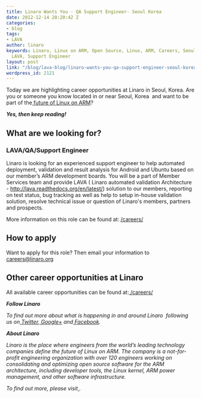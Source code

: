 ```yaml
---
title: Linaro Wants You - QA Support Engineer- Seoul Korea
date: 2012-12-14 20:20:42 Z
categories:
- blog
tags:
- LAVA
author: linaro
keywords: Linaro, Linux on ARM, Open Source, Linux, ARM, Careers, Seoul, Korea, QA,
  LAVA, Support Engineer
layout: post
link: "/blog/lava-blog/linaro-wants-you-qa-support-engineer-seoul-korea/"
wordpress_id: 2121
---
```


Today we are highlighting career opportunities at Linaro in Seoul, Korea. Are you or someone you know located in or near Seoul, Korea  and want to be part of the[ future of Linux on ARM](/)?

_**Yes, then keep reading!**_


## What are we looking for?

### LAVA/QA/Support Engineer

Linaro is looking for an experienced support engineer to help automated deployment, validation and result analysis for Android and Ubuntu based on our member’s ARM development boards. You will be a part of Member Services team and provide LAVA ( Linaro automated validation Architecture - http://lava.readthedocs.org/en/latest/) solution to our members, reporting on test status, bug tracking as well as help to setup in-house validation solution, resolve technical issue or question of Linaro's members, partners and prospects.

More information on this role can be found at: [/careers/](/careers/)


## How to apply


Want to apply for this role? Then email your information to[ careers@linaro.org](/careers/)


## Other career opportunities at Linaro


All available career opportunities can be found at:[ /careers/](/careers/)

_**Follow Linaro**_

_To find out more about what is happening in and around Linaro  following us on[ Twitter](https://twitter.com/LinaroOrg),[ Google+](https://plus.google.com/+LinaroOnAir) and[ Facebook](https://www.facebook.com/LinaroOrg)._

_**About Linaro**_

_Linaro is the place where engineers from the world’s leading technology companies define the future of Linux on ARM. The company is a not-for-profit engineering organization with over 120 engineers working on consolidating and optimizing open source software for the ARM architecture, including developer tools, the Linux kernel, ARM power management, and other software infrastructure._

_To find out more, please visit[ ](/)._